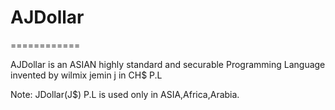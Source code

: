 # AJDollar
============

 AJDollar is an ASIAN  highly standard and  securable Programming Language invented by  wilmix  jemin  j  in CH$ P.L


Note: JDollar(J$) P.L  is used  only  in ASIA,Africa,Arabia.
